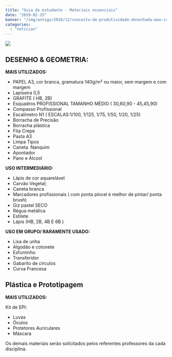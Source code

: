 ```yaml
---
title: "Guia do estudante - Materiais essenciais"
date: "2019-02-25"
banner: "/img/antigo/2018/12/conceito-de-produtividade-desenhada-mao-colorido_23-2147959490.jpg"
categories: 
  - "noticias"
---
```


![](/img/antigo/2018/12/conceito-de-produtividade-desenhada-mao-colorido_23-2147959490.jpg)

## **DESENHO & GEOMETRIA:**

**MAIS UTILIZADOS:**

- PAPEL A3, cor branca, gramatura 140g/m² ou maior, sem margem e com margem
- Lapiseira 0,5
- GRAFITE ( HB, 2B)
- Esquadros PROFISSIONAL TAMANHO MÉDIO ( 30,60,90 - 45,45,90)
- Compasso Profissional
- Escalímetro N1 ( ESCALAS:1/100, 1/125, 1/75, 1/50, 1/20, 1/25)
- Borracha de Precisão
- Borracha plástica
- Fita Crepe
- Pasta A3
- Limpa Tipos
- Caneta  Nanquim
- Apontador
- Pano e Álcool

**USO INTERMEDIÁRIO:**

- Lápis de cor aquarelável
- Carvão Vegetal;
- Caneta branca
- Marcadores profissionais ( com ponta pincel é melhor de pintar/ ponta brush)
- Giz pastel SECO
- Régua metálica
- Estilete
- Lápis (HB, 2B, 4B E 6B )

**USO EM GRUPO/ RARAMENTE USADO:**

- Lixa de unha
- Algodão e cotonete
- Esfuminho
- Transferidor
- Gabarito de círculos
- Curva Francesa

## **Plástica e Prototipagem**

**MAIS UTILIZADOS:**

Kit de EPI:

- Luvas
- Óculos
- Protetores Auriculares
- Máscara

Os demais materiais serão solicitados pelos referentes professores da cada disciplina.
